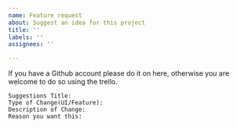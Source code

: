 ```yaml
---
name: Feature request
about: Suggest an idea for this project
title: ''
labels: ''
assignees: ''

---
```

 
If you have a Github account please do it on here, otherwise you are welcome to do so using the trello.

```
Suggestions Title: 
Type of Change(UI/Feature):
Description of Change:
Reason you want this: 
```
